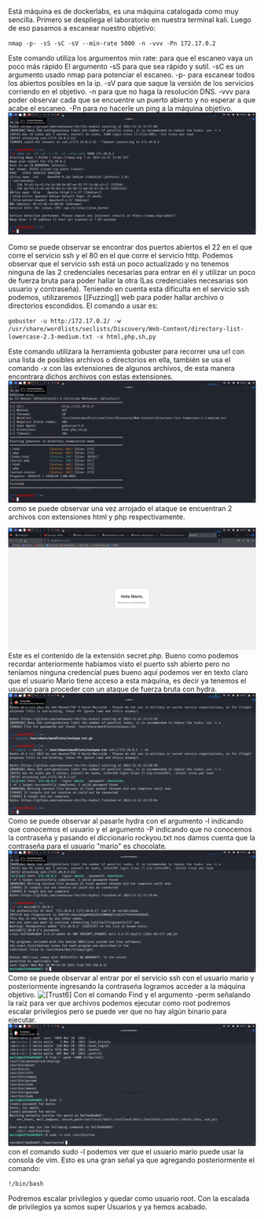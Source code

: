 Está máquina es de dockerlabs, es una máquina catalogada como muy sencilla.
Primero se despliega el laboratorio en nuestra terminal kali.
Luego de eso pasamos a escanear nuestro objetivo:
```
nmap -p- -sS -sC -sV --min-rate 5000 -n -vvv -Pn 172.17.0.2 
```
Este comando utiliza los argumentos min rate: para que el escaneo vaya un poco más rápido El argumento -sS para que sea rápido y sutil. -sC es un argumento usado nmap para potenciar el escaneo. -p- para escanear todos los abiertos posibles en la ip. -sV para que saque la versión de los servicios corriendo en el objetivo. -n para que no haga la resolución DNS. -vvv para poder observar cada que se encuentre un puerto abierto y no esperar a que acabe el escaneo. -Pn para no hacerle un ping a la máquina objetivo.
![[Trust]](escaneoTRUST.png)

Como se puede observar se encontrar dos puertos abiertos el 22 en el que corre el servicio ssh y el 80 en el que corre el servicio http. Podemos observar que el servicio ssh está un poco actualizado y no tenemos ninguna de las 2 credenciales necesarias para entrar en él y utilizar un poco de fuerza bruta para poder hallar la otra (Las credenciales necesarias son usuario y contraseña).
Teniendo en cuenta esta dificulta en el servicio ssh podemos, utilizaremos [[Fuzzing]] web para poder hallar archivo o directorios escondidos. El comando a usar es:
```
gobuster -u http:/172.17.0.2/ -w /usr/share/wordlists/seclists/Discovery/Web-Content/directory-list-lowercase-2.3-medium.txt -x html,php,sh,py
```

Este comando utilizara la herramienta gobuster para recorrer una url con una lista de posibles archivos o directorios en ella, también se usa el comando -x con las extensiones de algunos archivos, de esta manera encontrara dichos archivos con estas extensiones.
![[Trust2]](gobusterTrust.png)
como se puede observar una vez arrojado el ataque se encuentran 2 archivos con extensiones html y php respectivamente.

![[Trust3]](secretTrust.png)
Este es el contenido de la extensión secret.php.
Bueno como podemos recordar anteriormente habíamos visto el puerto ssh abierto pero no teníamos ninguna credencial pues bueno aquí podemos ver en texto claro que el usuario Mario tiene acceso a esta máquina, es decir ya tenemos el usuario para proceder con un ataque de fuerza bruta con hydra.
![[Trust4]](ataquehydra.png)
Como se puede observar al pasarle hydra con el argumento -l indicando que conocemos el usuario y el argumento -P indicando que no conocemos la contraseña y pasando el diccionario rockyou.txt nos damos cuenta que la contraseña para el usuario "mario" es chocolate.
![[Trust5]](sshEntrada.png)
Como se puede observar al entrar por el servicio ssh con el usuario mario y posteriormente ingresando la contraseña logramos acceder a la máquina objetivo.
![[Trust6]](revisión.png)
Con el comando Find y el argumento -perm señalando la raíz para ver que archivos podemos ejecutar como root podremos escalar privilegios pero se puede ver que no hay algún binario para ejecutar.
![[Trust7]](escaladaDepivilegios.png)
con el comando sudo -l podemos ver que el usuario mario puede usar la consola de vim. Esto es una gran señal ya que agregando posteriormente el comando:
```
!/bin/bash
```
Podremos escalar privilegios y quedar como usuario root.
Con la escalada de privilegios ya somos super Usuarios y ya hemos acabado.


